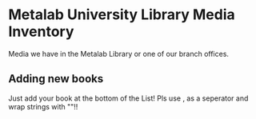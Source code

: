 # Metalab University Library Media Inventory

Media we have in the Metalab Library or one of our branch offices.

## Adding new books
Just add your book at the bottom of the List! Pls use , as a seperator and wrap strings with ""!!
